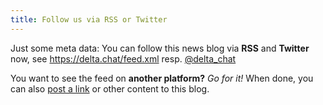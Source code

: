 ```yaml
---
title: Follow us via RSS or Twitter
---
```


Just some meta data: You can follow this news blog via **RSS** and **Twitter** now, see 
<https://delta.chat/feed.xml> resp. [@delta_chat](https://twitter.com/delta_chat)

You want to see the feed on **another platform?** _Go for it!_ When done, you can also [post a link](https://github.com/deltachat/deltachat-pages/#delta-chat-website) or other content to this blog.
